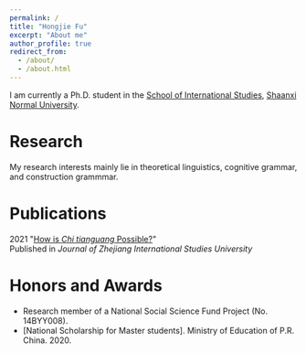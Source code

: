 ```yaml
---
permalink: /
title: "Hongjie Fu"
excerpt: "About me"
author_profile: true
redirect_from: 
  - /about/
  - /about.html
---
```

I am currently a Ph.D. student in the [School of International Studies](http://www.wyxy.snnu.edu.cn/), [Shaanxi Normal University](https://www.snnu.edu.cn/). <br>

# Research
My research interests mainly lie in theoretical linguistics, cognitive grammar, and construction grammmar. <br>

# Publications
2021 "[How is *Chi tianguang* Possible?](https://kns.cnki.net/kcms/detail/detail.aspx?FileName=ZJJX202101013&DbName=CJFQ2021)" <br> Published in *Journal of Zhejiang International Studies University* 

# Honors and Awards
*  Research member of a National Social Science Fund Project (No. 14BYY008).
*  [National Scholarship for Master students].  Ministry of Education of P.R. China. 2020.

<!---Activity and Service--->
<!---Experience--->

